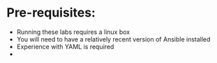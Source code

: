 # Pre-requisites:

* Running these labs requires a linux box
* You will need to have a relatively recent version of Ansible installed
* Experience with YAML is required
* 
